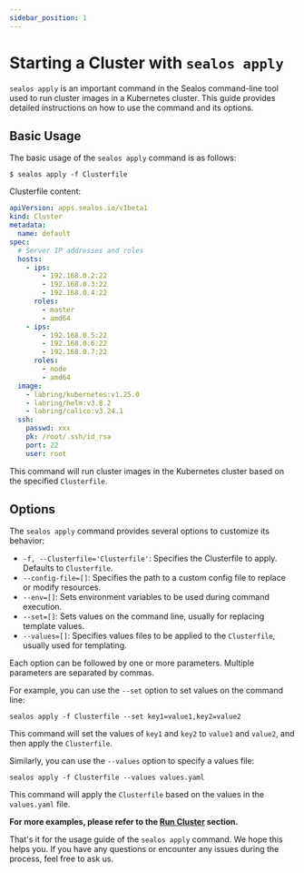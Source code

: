 ```yaml
---
sidebar_position: 1
---
```


# Starting a Cluster with `sealos apply`

`sealos apply` is an important command in the Sealos command-line tool used to run cluster images in a Kubernetes cluster. This guide provides detailed instructions on how to use the command and its options.

## Basic Usage

The basic usage of the `sealos apply` command is as follows:

```shell
$ sealos apply -f Clusterfile
```

Clusterfile content:

```yaml
apiVersion: apps.sealos.io/v1beta1
kind: Cluster
metadata:
  name: default
spec:
  # Server IP addresses and roles
  hosts:
    - ips:
        - 192.168.0.2:22
        - 192.168.0.3:22
        - 192.168.0.4:22
      roles:
        - master
        - amd64
    - ips:
        - 192.168.0.5:22
        - 192.168.0.6:22
        - 192.168.0.7:22
      roles:
        - node
        - amd64
  image:
    - labring/kubernetes:v1.25.0
    - labring/helm:v3.8.2
    - labring/calico:v3.24.1
  ssh:
    passwd: xxx
    pk: /root/.ssh/id_rsa
    port: 22
    user: root
```

This command will run cluster images in the Kubernetes cluster based on the specified `Clusterfile`.


## Options

The `sealos apply` command provides several options to customize its behavior:

- `-f, --Clusterfile='Clusterfile'`: Specifies the Clusterfile to apply. Defaults to `Clusterfile`.
- `--config-file=[]`: Specifies the path to a custom config file to replace or modify resources.
- `--env=[]`: Sets environment variables to be used during command execution.
- `--set=[]`: Sets values on the command line, usually for replacing template values.
- `--values=[]`: Specifies values files to be applied to the `Clusterfile`, usually used for templating.

Each option can be followed by one or more parameters. Multiple parameters are separated by commas.

For example, you can use the `--set` option to set values on the command line:

```shell
sealos apply -f Clusterfile --set key1=value1,key2=value2
```

This command will set the values of `key1` and `key2` to `value1` and `value2`, and then apply the `Clusterfile`.

Similarly, you can use the `--values` option to specify a values file:

```shell
sealos apply -f Clusterfile --values values.yaml
```

This command will apply the `Clusterfile` based on the values in the `values.yaml` file.

**For more examples, please refer to the [Run Cluster](https://docs.sealos.io/docs/lifecycle-management/operations/run-cluster/) section.**

That's it for the usage guide of the `sealos apply` command. We hope this helps you. If you have any questions or encounter any issues during the process, feel free to ask us.
